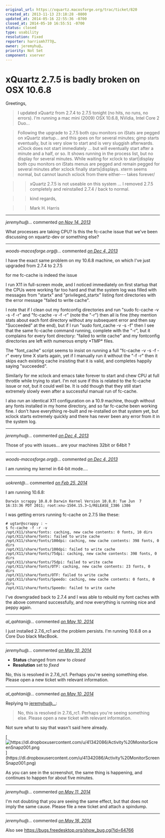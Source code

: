 ```yaml
---
original_url: https://xquartz.macosforge.org/trac/ticket/820
created_at: 2013-11-13 23:18:28 -0800
updated_at: 2014-05-16 22:55:36 -0700
closed_at: 2014-05-10 16:55:51 -0700
status: closed
type: usability
resolution: Fixed
reporter: harrismh777@…
owner: jeremyhu@…
priority: Not Set
component: xserver
---
```


xQuartz 2.7.5 is badly broken on OSX 10.6.8
===========================================


Greetings,

> I updated xQuartz from 2.7.4 to 2.7.5 tonight (no hits, no runs, no errors). I'm running a mac mini (2009) OSX 10.6.8, NVidia, Intel Core 2 Duo...

> Following the upgrade to 2.7.5 both cpu monitors on iStats are pegged on xQuartz startup... and this goes on for several minutes; gimp starts eventually, but is very slow to start and is very sluggish afterwards. xClock does not start immediately ... but will eventually start after a minute and a half, or so. It shows running in the process list, but no display for several minutes. While waiting for xclock to start|display both cpu monitors on iStats menus are pegged and remain pegged for several minutes after xclock finally starts|displays. xterm seems normal, but cannot launch xclock from there either--- takes forever/

> > xQuartz 2.7.5 is not useable on this system ... I removed 2.7.5 completely and reinstalled 2.7.4 / back to normal.

> > kind regards,

> > Mark H. Harris




---

*jeremyhu@…* commented *[on Nov 14, 2013](https://xquartz.macosforge.org/trac/ticket/820#comment:1 "November 14, 2013 at 12:08 PM PST")*

What processes are taking CPU? Is this the fc-cache issue that we've been discussing on xquartz-dev or something else?



---

*woods-macosforge.org@…* commented *[on Dec 4, 2013](https://xquartz.macosforge.org/trac/ticket/820#comment:2 "December 4, 2013 at 2:56 PM PST")*

I have the exact same problem on my 10.6.8 machine, on which I've just upgraded from 2.7.4 to 2.7.5

for me fc-cache is indeed the issue

I run X11 in full-screen mode, and I noticed immediately on first startup that the CPUs were working far too hard and that the system log was filled with messages from "startx" and "privileged\_startx" listing font directories with the error message "failed to write cache".

I note that if I clean out my fontconfig directories and run "sudo fc-cache -v -s -f -r" and "fc-cache -v -f -r" (note the "-r") then all is fine (they mention stats about each font directory without any subsequent error and then say "Succeeded" at the end), but if I run "sudo font\_cache -v -s -f" then I see that the same fc-cache command running, complete with the "-r", but it complains for every font directory: "failed to write cache" and my fontconfig directories are left with numerous empty \*TMP\* files.

The "font\_cache" script seems to insist on running a full "fc-cache -v -s -f -r" every time X starts again, yet if I manually run it without the "-f -r" then it skips each existing cache insisting that it is valid, and completes happily saying "succeeded".

Similarly for me xclock and emacs take forever to start and chew CPU at full throttle while trying to start. I'm not sure if this is related to the fc-cache issue or not, but it could well be. It is odd though that they still start extremely slowly even after a successful manual run of fc-cache.

I also run an identical X11 configuration on a 10.9 machine, though without any fonts installed in my home directory, and so far fc-cache been working fine. I don't have everything re-built and re-installed on that system yet, but xclock starts extremely quickly and there has never been any error from it in the system log.



---

*jeremyhu@…* commented *[on Dec 4, 2013](https://xquartz.macosforge.org/trac/ticket/820#comment:3 "December 4, 2013 at 3:46 PM PST")*

Those of you with issues... are your machines 32bit or 64bit ?



---

*woods-macosforge.org@…* commented *[on Dec 4, 2013](https://xquartz.macosforge.org/trac/ticket/820#comment:4 "December 4, 2013 at 6:44 PM PST")*

I am running my kernel in 64-bit mode....



---

*uokrent@…* commented *[on Feb 25, 2014](https://xquartz.macosforge.org/trac/ticket/820#comment:5 "February 25, 2014 at 6:52 AM PST")*

I am running 10.6.8:

    Darwin scrappy 10.8.0 Darwin Kernel Version 10.8.0: Tue Jun  7 16:33:36 PDT 2011; root:xnu-1504.15.3~1/RELEASE_I386 i386

I was getting errors running fc-cache on 2.7.5 like these:

    # ugtar@scrappy : ~
    $ fc-cache -f -r -v
    /opt/X11/share/fonts: caching, new cache contents: 0 fonts, 10 dirs
    /opt/X11/share/fonts: failed to write cache
    /opt/X11/share/fonts/100dpi: caching, new cache contents: 398 fonts, 0 dirs
    /opt/X11/share/fonts/100dpi: failed to write cache
    /opt/X11/share/fonts/75dpi: caching, new cache contents: 398 fonts, 0 dirs
    /opt/X11/share/fonts/75dpi: failed to write cache
    /opt/X11/share/fonts/OTF: caching, new cache contents: 23 fonts, 0 dirs
    /opt/X11/share/fonts/OTF: failed to write cache
    /opt/X11/share/fonts/Speedo: caching, new cache contents: 0 fonts, 0 dirs
    /opt/X11/share/fonts/Speedo: failed to write cache

I've downgraded back to 2.7.4 and I was able to rebuild my font caches with the above command successfully, and now everything is running nice and peppy again.



---

*al\_qahtani@…* commented *[on May 10, 2014](https://xquartz.macosforge.org/trac/ticket/820#comment:6 "May 10, 2014 at 6:04 AM PDT")*

I just installed 2.7.6\_rc1 and the problem persists. I'm running 10.6.8 on a Core Duo black MacBook.



---

*jeremyhu@…* commented *[on May 10, 2014](https://xquartz.macosforge.org/trac/ticket/820#comment:7 "May 10, 2014 at 4:55 PM PDT")*

-   **Status** changed from *new* to *closed*
-   **Resolution** set to *fixed*

No, this is resolved in 2.7.6\_rc1. Perhaps you're seeing something else. Please open a new ticket with relevant information.



---

*al\_qahtani@…* commented *[on May 10, 2014](https://xquartz.macosforge.org/trac/ticket/820#comment:8 "May 10, 2014 at 6:09 PM PDT")*

Replying to [jeremyhu@…](https://xquartz.macosforge.org/trac/ticket/820#comment:7):

> No, this is resolved in 2.7.6\_rc1. Perhaps you're seeing something else. Please open a new ticket with relevant information.

Not sure what to say that wasn't said here already.

[![](https://dl.dropboxusercontent.com/u/41342086/Activity%20MonitorScreenSnapz001.png "https://dl.dropboxusercontent.com/u/41342086/Activity%20MonitorScreenSnapz001.png")](https://dl.dropboxusercontent.com/u/41342086/Activity%20MonitorScreenSnapz001.png)

As you can see in the screenshot, the same thing is happening, and continues to happen for about five minutes.



---

*jeremyhu@…* commented *[on May 11, 2014](https://xquartz.macosforge.org/trac/ticket/820#comment:9 "May 11, 2014 at 12:19 PM PDT")*

I'm not doubting that you are seeing the same effect, but that does not imply the same cause. Please file a new ticket and attach a spindump.



---

*jeremyhu@…* commented *[on May 16, 2014](https://xquartz.macosforge.org/trac/ticket/820#comment:10 "May 16, 2014 at 10:55 PM PDT")*

Also see <https://bugs.freedesktop.org/show_bug.cgi?id=64766>



